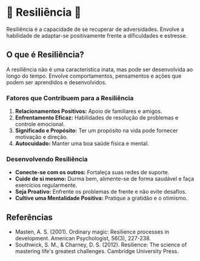 # 🌸 Resiliência 🌸

Resiliência é a capacidade de se recuperar de adversidades. Envolve a habilidade de adaptar-se positivamente frente a dificuldades e estresse.

## O que é Resiliência?

A resiliência não é uma característica inata, mas pode ser desenvolvida ao longo do tempo. Envolve comportamentos, pensamentos e ações que podem ser aprendidos e desenvolvidos.

### Fatores que Contribuem para a Resiliência

1. **Relacionamentos Positivos:** Apoio de familiares e amigos.
2. **Enfrentamento Eficaz:** Habilidades de resolução de problemas e controle emocional.
3. **Significado e Propósito:** Ter um propósito na vida pode fornecer motivação e direção.
4. **Autocuidado:** Manter uma boa saúde física e mental.

### Desenvolvendo Resiliência

- **Conecte-se com os outros:** Fortaleça suas redes de suporte.
- **Cuide de si mesmo:** Durma bem, alimente-se de forma saudável e faça exercícios regularmente.
- **Seja Proativo:** Enfrente os problemas de frente e não evite desafios.
- **Cultive uma Mentalidade Positiva:** Pratique a gratidão e o otimismo.

## Referências

- Masten, A. S. (2001). Ordinary magic: Resilience processes in development. American Psychologist, 56(3), 227-238.
- Southwick, S. M., & Charney, D. S. (2012). Resilience: The science of mastering life's greatest challenges. Cambridge University Press.
